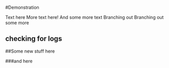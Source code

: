 #Demonstration

Text here
More text here!
And some more text
Branching out
Branching out some more


## checking for logs

##Some new stuff here

###and here



